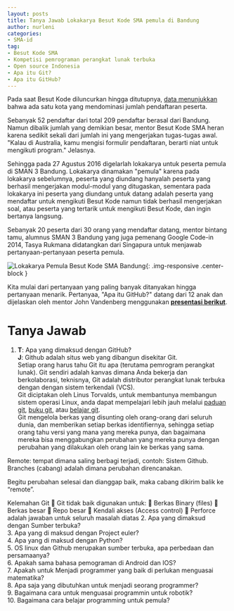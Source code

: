 ```yaml
---
layout: posts
title: Tanya Jawab Lokakarya Besut Kode SMA pemula di Bandung 
author: nurleni
categories:
- SMA-id
tag:
- Besut Kode SMA
- Kompetisi pemrograman perangkat lunak terbuka
- Open source Indonesia
- Apa itu Git?
- Apa itu GitHub?
---
```


Pada saat Besut Kode diluncurkan hingga ditutupnya, [data menunjukkan](http://wikimedia-id.github.io/sma-id/2017/01/03/HasilBesutKodeSMA.html) bahwa ada satu kota yang mendominasi jumlah pendaftaran peserta. 

Sebanyak 52 pendaftar dari total 209 pendaftar berasal dari Bandung. Namun dibalik jumlah yang demikian besar, mentor Besut Kode SMA heran karena sedikit sekali dari jumlah ini yang mengerjakan tugas-tugas awal. "Kalau di Australia, kamu mengisi formulir pendaftaran, berarti niat untuk mengikuti program." Jelasnya. 

Sehingga pada 27 Agustus 2016 digelarlah lokakarya untuk peserta pemula di SMAN 3 Bandung. Lokakarya dinamakan "pemula" karena pada lokakarya sebelumnya, peserta yang diundang hanyalah peserta yang berhasil mengerjakan modul-modul yang ditugaskan, sementara pada lokakarya ini peserta yang diundang untuk datang adalah peserta yang mendaftar untuk mengikuti Besut Kode namun tidak berhasil mengerjakan soal, atau peserta yang tertarik untuk mengikuti Besut Kode, dan ingin bertanya langsung. 

Sebanyak 20 peserta dari 30 orang yang mendaftar datang, mentor bintang tamu, alumnus SMAN 3 Bandung yang juga pemenang Google Code-in 2014, Tasya Rukmana didatangkan dari Singapura untuk menjawab pertanyaan-pertanyaan peserta pemula. 

![Lokakarya Pemula Besut Kode SMA Bandung](http://wikimedia-id.github.io/besutkode/img/blog/Peserta%20Lokakarya%20pemula%20Besut%20Kode%20SMA%20%20Bandung%202.jpg "Lokakarya Pemula Besut Kode SMA Bandung"){: .img-responsive .center-block } 


Kita mulai dari pertanyaan yang paling banyak ditanyakan hingga pertanyaan menarik. Pertanyaa, "Apa itu GitHub?" datang dari 12 anak dan dijelaskan oleh mentor John Vandenberg menggunakan **[presentasi berikut](http://www.slideshare.net/jayvdb/workshop-2-65341653)**. 

# Tanya Jawab 

1. **T**: Apa yang dimaksud dengan GitHub?<br> **J**: Github adalah situs web yang dibangun disekitar Git. <br>Setiap orang harus tahu Git itu apa (terutama pemrogram perangkat lunak). Git sendiri adalah kanvas dimana Anda bekerja dan berkolaborasi, teknisnya, Git adalah distributor perangkat lunak terbuka dengan dengan sistem terkendali (VCS). <br> Git diciptakan oleh Linus Torvalds, untuk membantunya membangun sistem operasi Linux, anda dapat mempelajari lebih jauh melalui [paduan git](https://github.com/GitIndonesia/handbook), [buku git](https://github.com/endymuhardin/buku-git), atau [belajar git](https://github.com/endymuhardin/belajarGit). <br> Git mengelola berkas yang disunting oleh orang-orang dari seluruh dunia, dan memberikan setiap berkas identifiernya, sehingga setiap orang tahu versi yang mana yang mereka punya, dan bagaimana mereka bisa menggabungkan perubahan yang mereka punya dengan perubahan yang dilakukan oleh orang lain ke berkas yang sama.

Remote: tempat dimana saling berbagi terjadi, contoh: Sistem Github. 
Branches (cabang) adalah dimana perubahan direncanakan. 

Begitu perubahan selesai dan dianggap baik, maka cabang dikirim balik ke “remote”.

Kelemahan Git  Git tidak baik digunakan untuk:  Berkas Binary (files)  Berkas besar  Repo besar  Kendali akses (Access control)  Perforce adalah jawaban untuk seluruh masalah diatas 
2. Apa yang dimaksud dengan Sumber terbuka?<br>
3. Apa yang di maksud dengan Project euler?<br>
4. Apa yang di maksud dengan Python?<br>
5. OS linux dan Github merupakan sumber terbuka, apa perbedaan dan persamaanya?<br>
6. Apakah sama bahasa pemograman di Android dan IOS? <br>
7. Apakah untuk Menjadi programmer yang baik di perlukan menguasai matematika?<br> 
8. Apa saja yang dibutuhkan untuk menjadi seorang programmer?<br>
9. Bagaimana cara untuk menguasai programmin untuk robotik?<br>
10. Bagaimana cara belajar programming untuk pemula?<br>
